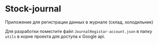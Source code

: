 # Stock-journal

Приложение для регистрации данных в журнале (склад, холодильник)

Для разработки поместите файл `JournalRegistar-account.json` в папку `utils` 
в корне проекта для доступа к Google api.